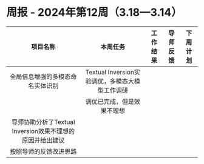 
# 周报 - 2024年第12周（3.18—3.14）


|  项目名称  | 本周任务 | 工作结果 | 导师反馈 |  下周计划| 
|:----------:|:--------:|:--------:|:--------:|:--------:|
|  全局信息增强的多模态命名实体识别       | Textual Inversion实验调优，多模态大模型工作调研
    | 调优已完成，但是效果不理想
|   导师协助分析了Textual Inversion效果不理想的原因并给出建议
   | 按照导师的反馈改进思路

